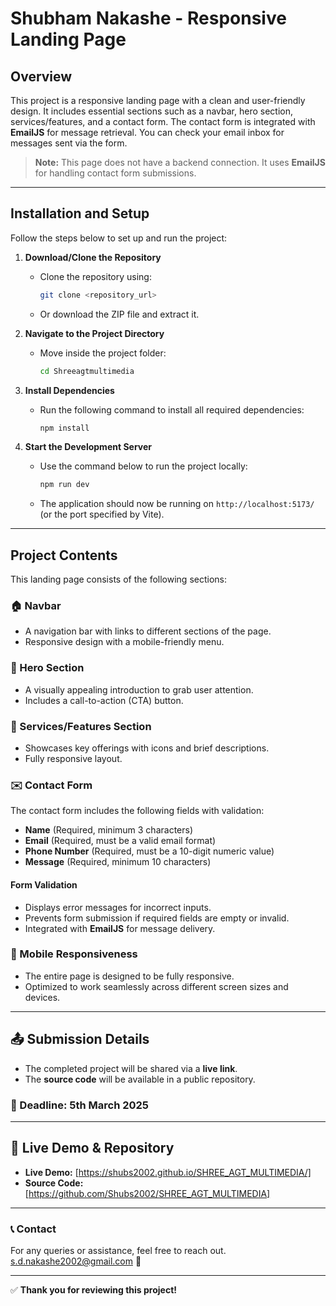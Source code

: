 # Shubham Nakashe - Responsive Landing Page

## Overview
This project is a responsive landing page with a clean and user-friendly design. It includes essential sections such as a navbar, hero section, services/features, and a contact form. The contact form is integrated with **EmailJS** for message retrieval. You can check your email inbox for messages sent via the form.

> **Note:** This page does not have a backend connection. It uses **EmailJS** for handling contact form submissions.

---

## Installation and Setup

Follow the steps below to set up and run the project:

1. **Download/Clone the Repository**  
   - Clone the repository using:  
     ```sh
     git clone <repository_url>
     ```
   - Or download the ZIP file and extract it.

2. **Navigate to the Project Directory**  
   - Move inside the project folder:
     ```sh
     cd Shreeagtmultimedia
     ```

3. **Install Dependencies**  
   - Run the following command to install all required dependencies:
     ```sh
     npm install
     ```

4. **Start the Development Server**  
   - Use the command below to run the project locally:
     ```sh
     npm run dev
     ```
   - The application should now be running on `http://localhost:5173/` (or the port specified by Vite).

---

## Project Contents
This landing page consists of the following sections:

### 🏠 Navbar
- A navigation bar with links to different sections of the page.
- Responsive design with a mobile-friendly menu.

### 🎯 Hero Section
- A visually appealing introduction to grab user attention.
- Includes a call-to-action (CTA) button.

### 🚀 Services/Features Section
- Showcases key offerings with icons and brief descriptions.
- Fully responsive layout.

### ✉️ Contact Form
The contact form includes the following fields with validation:

- **Name** (Required, minimum 3 characters)
- **Email** (Required, must be a valid email format)
- **Phone Number** (Required, must be a 10-digit numeric value)
- **Message** (Required, minimum 10 characters)

#### Form Validation
- Displays error messages for incorrect inputs.
- Prevents form submission if required fields are empty or invalid.
- Integrated with **EmailJS** for message delivery.

### 📱 Mobile Responsiveness
- The entire page is designed to be fully responsive.
- Optimized to work seamlessly across different screen sizes and devices.

---

## 📤 Submission Details
- The completed project will be shared via a **live link**.
- The **source code** will be available in a public repository.

### 📅 Deadline: **5th March 2025**

---

## 🔗 Live Demo & Repository
- **Live Demo:** [https://shubs2002.github.io/SHREE_AGT_MULTIMEDIA/]
- **Source Code:** [https://github.com/Shubs2002/SHREE_AGT_MULTIMEDIA]

---

### 📞 Contact
For any queries or assistance, feel free to reach out. <a href="mailto:s.d.nakashe2002@gmail.com">s.d.nakashe2002@gmail.com</a>  🚀

---

✅ **Thank you for reviewing this project!**

